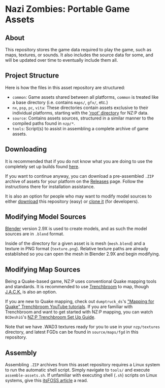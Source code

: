 # Nazi Zombies: Portable Game Assets

## About
This repository stores the game data required to play the game, such as maps, textures, or sounds. It also includes the source data for some, and will be updated over time to eventually include them all.

## Project Structure
Here is how the files in this asset repository are structured:
* `common`: Game assets shared between all platforms, `common` is treated like a base directory (i.e. contains `maps/`, `gfx/`, etc.)
* `nx`, `psp`, `pc`, `vita`: These directories contain assets exclusive to their individual platforms, starting with the ['root' directory](https://en.wikipedia.org/wiki/Root_directory) for NZ:P data.
* `source`: Contains assets sources, structured in a similar manner to the compiled paths found in `nzp/*`. 
* `tools`: Script(s) to assist in assembling a complete archive of game assets.

## Downloading
It is recommended that if you do not know what you are doing to use the completely set up builds found [here](https://github.com/nzp-developers/nzportable).

If you want to continue anyway, you can download a pre-assembled `.ZIP` archive of assets for your platform on the [Releases](https://github.com/nzp-developers/assets/releases/tag/newest) page. Follow the instructions there for installation assistance.

It is also an option for people who may want to modify model sources to either [download](https://github.com/nzp-developers/assets/archive/refs/heads/main.zip) this repository (easy) or [clone it](https://docs.github.com/en/repositories/creating-and-managing-repositories/cloning-a-repository) (for developers).

## Modifying Model Sources
[Blender](https://www.blender.org/) version 2.9X is used to create models, and as such the model sources are in `.blend` format.

Inside of the directory for a given asset is is mesh (`mesh.blend`) and a texture in PNG format (`texture.png`). Relative texture paths are already established so you can open the mesh in Blender 2.9X and begin modifying.

## Modifying Map Sources
Being a Quake-based game, NZ:P uses conventional Quake mapping tools and standards. It is recommended to use [Trenchbroom](https://trenchbroom.github.io/) to map, though [J.A.C.K.](https://jack.hlfx.ru/en/) is also an option.

If you are new to Quake mapping, check out `dumptruck_ds`'s ["Mapping for Quake" Trenchbroom YouTube tutorials](https://www.youtube.com/watch?v=gONePWocbqA&list=PLgDKRPte5Y0AZ_K_PZbWbgBAEt5xf74aE). If you are familiar with Trenchbroom and want to get started with NZ:P mapping, you can watch `BCDeshiG`'s [NZ:P Trenchbroom Set Up Guide](https://youtu.be/ATvpV7xyfhQ).

Note that we have .WAD3 textures ready for you to use in your `nzp/textures` directory, and latest FGDs can be found in `source/maps/fgd` in this repository.

## Assembly
Assembling `.ZIP` archives from this asset repository requires a Linux system to run the automatic shell script. Simply navigate to `tools/` and execute `assemble-assets.sh`. If unfamiliar with executing shell (`.sh`) scripts on Linux systems, give this [itsFOSS article](https://itsfoss.com/run-shell-script-linux/) a read.